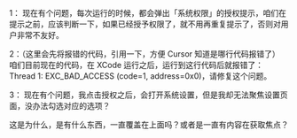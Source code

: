 1：
现在有个问题，每次运行的时候，都会弹出「系统权限」的授权提示，咱们在提示之前，应该判断一下，如果已经授予权限了，就不用再重复提示了，否则对用户非常不友好。


2：（这里会先将报错的代码，引用一下，方便 Cursor 知道是哪行代码报错了）
咱们目前现在的代码，在 XCode 运行之后，运行到这行代码后就报错了：Thread 1: EXC_BAD_ACCESS (code=1, address=0x0)，请修复这个问题。

3：
现在有个问题，我点击授权之后，会打开系统设置，但是我却无法聚焦设置页面，没办法勾选对应的选项？

这是为什么，是有什么东西，一直覆盖在上面吗？或者是一直有内容在获取焦点？